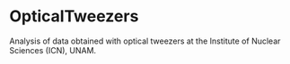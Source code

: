# OpticalTweezers
Analysis of data obtained with optical tweezers at the Institute of Nuclear Sciences (ICN), UNAM.
